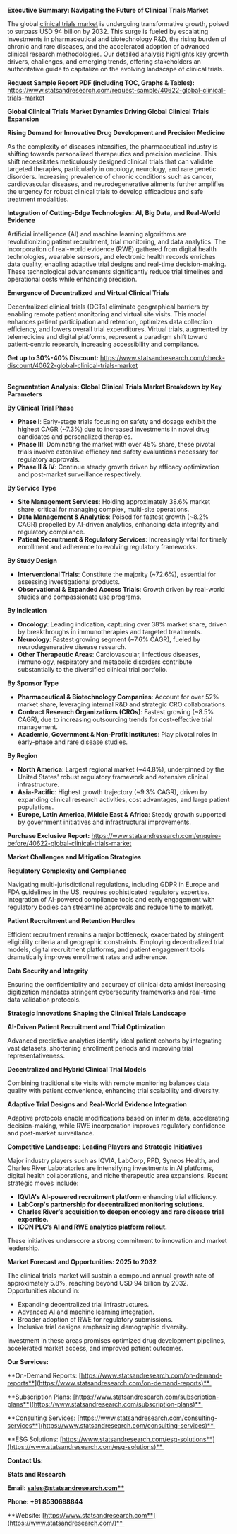 ﻿
**Executive Summary: Navigating the Future of Clinical Trials Market**

The global [clinical trials market](https://www.statsandresearch.com/report/40622-global-clinical-trials-market) is undergoing transformative growth, poised to surpass USD 94 billion by 2032. This surge is fueled by escalating investments in pharmaceutical and biotechnology R&D, the rising burden of chronic and rare diseases, and the accelerated adoption of advanced clinical research methodologies. Our detailed analysis highlights key growth drivers, challenges, and emerging trends, offering stakeholders an authoritative guide to capitalize on the evolving landscape of clinical trials.

**Request Sample Report PDF (including TOC, Graphs & Tables):**  <https://www.statsandresearch.com/request-sample/40622-global-clinical-trials-market> 

**Global Clinical Trials Market Dynamics Driving Global Clinical Trials Expansion**

**Rising Demand for Innovative Drug Development and Precision Medicine**

As the complexity of diseases intensifies, the pharmaceutical industry is shifting towards personalized therapeutics and precision medicine. This shift necessitates meticulously designed clinical trials that can validate targeted therapies, particularly in oncology, neurology, and rare genetic disorders. Increasing prevalence of chronic conditions such as cancer, cardiovascular diseases, and neurodegenerative ailments further amplifies the urgency for robust clinical trials to develop efficacious and safe treatment modalities.

**Integration of Cutting-Edge Technologies: AI, Big Data, and Real-World Evidence**

Artificial intelligence (AI) and machine learning algorithms are revolutionizing patient recruitment, trial monitoring, and data analytics. The incorporation of real-world evidence (RWE) gathered from digital health technologies, wearable sensors, and electronic health records enriches data quality, enabling adaptive trial designs and real-time decision-making. These technological advancements significantly reduce trial timelines and operational costs while enhancing precision.

**Emergence of Decentralized and Virtual Clinical Trials**

Decentralized clinical trials (DCTs) eliminate geographical barriers by enabling remote patient monitoring and virtual site visits. This model enhances patient participation and retention, optimizes data collection efficiency, and lowers overall trial expenditures. Virtual trials, augmented by telemedicine and digital platforms, represent a paradigm shift toward patient-centric research, increasing accessibility and compliance.

**Get up to 30%-40% Discount:** <https://www.statsandresearch.com/check-discount/40622-global-clinical-trials-market> 

\
**Segmentation Analysis: Global Clinical Trials Market Breakdown by Key Parameters**

**By Clinical Trial Phase**

- **Phase I**: Early-stage trials focusing on safety and dosage exhibit the highest CAGR (~7.3%) due to increased investments in novel drug candidates and personalized therapies.
- **Phase III**: Dominating the market with over 45% share, these pivotal trials involve extensive efficacy and safety evaluations necessary for regulatory approvals.
- **Phase II & IV**: Continue steady growth driven by efficacy optimization and post-market surveillance respectively.

**By Service Type**

- **Site Management Services**: Holding approximately 38.6% market share, critical for managing complex, multi-site operations.
- **Data Management & Analytics**: Poised for fastest growth (~8.2% CAGR) propelled by AI-driven analytics, enhancing data integrity and regulatory compliance.
- **Patient Recruitment & Regulatory Services**: Increasingly vital for timely enrollment and adherence to evolving regulatory frameworks.

**By Study Design**

- **Interventional Trials**: Constitute the majority (~72.6%), essential for assessing investigational products.
- **Observational & Expanded Access Trials**: Growth driven by real-world studies and compassionate use programs.

**By Indication**

- **Oncology**: Leading indication, capturing over 38% market share, driven by breakthroughs in immunotherapies and targeted treatments.
- **Neurology**: Fastest growing segment (~7.6% CAGR), fueled by neurodegenerative disease research.
- **Other Therapeutic Areas**: Cardiovascular, infectious diseases, immunology, respiratory and metabolic disorders contribute substantially to the diversified clinical trial portfolio.

**By Sponsor Type**

- **Pharmaceutical & Biotechnology Companies**: Account for over 52% market share, leveraging internal R&D and strategic CRO collaborations.
- **Contract Research Organizations (CROs)**: Fastest growing (~8.5% CAGR), due to increasing outsourcing trends for cost-effective trial management.
- **Academic, Government & Non-Profit Institutes**: Play pivotal roles in early-phase and rare disease studies.

**By Region**

- **North America**: Largest regional market (~44.8%), underpinned by the United States' robust regulatory framework and extensive clinical infrastructure.
- **Asia-Pacific**: Highest growth trajectory (~9.3% CAGR), driven by expanding clinical research activities, cost advantages, and large patient populations.
- **Europe, Latin America, Middle East & Africa**: Steady growth supported by government initiatives and infrastructural improvements.

**Purchase Exclusive Report:** <https://www.statsandresearch.com/enquire-before/40622-global-clinical-trials-market>  

**Market Challenges and Mitigation Strategies**

**Regulatory Complexity and Compliance**

Navigating multi-jurisdictional regulations, including GDPR in Europe and FDA guidelines in the US, requires sophisticated regulatory expertise. Integration of AI-powered compliance tools and early engagement with regulatory bodies can streamline approvals and reduce time to market.

**Patient Recruitment and Retention Hurdles**

Efficient recruitment remains a major bottleneck, exacerbated by stringent eligibility criteria and geographic constraints. Employing decentralized trial models, digital recruitment platforms, and patient engagement tools dramatically improves enrollment rates and adherence.

**Data Security and Integrity**

Ensuring the confidentiality and accuracy of clinical data amidst increasing digitization mandates stringent cybersecurity frameworks and real-time data validation protocols.

**Strategic Innovations Shaping the Clinical Trials Landscape**

**AI-Driven Patient Recruitment and Trial Optimization**

Advanced predictive analytics identify ideal patient cohorts by integrating vast datasets, shortening enrollment periods and improving trial representativeness.

**Decentralized and Hybrid Clinical Trial Models**

Combining traditional site visits with remote monitoring balances data quality with patient convenience, enhancing trial scalability and diversity.

**Adaptive Trial Designs and Real-World Evidence Integration**

Adaptive protocols enable modifications based on interim data, accelerating decision-making, while RWE incorporation improves regulatory confidence and post-market surveillance.

**Competitive Landscape: Leading Players and Strategic Initiatives**

Major industry players such as IQVIA, LabCorp, PPD, Syneos Health, and Charles River Laboratories are intensifying investments in AI platforms, digital health collaborations, and niche therapeutic area expansions. Recent strategic moves include:

- **IQVIA's AI-powered recruitment platform** enhancing trial efficiency.
- **LabCorp's partnership for decentralized monitoring solutions.**
- **Charles River’s acquisition to deepen oncology and rare disease trial expertise.**
- **ICON PLC’s AI and RWE analytics platform rollout.**

These initiatives underscore a strong commitment to innovation and market leadership.

**Market Forecast and Opportunities: 2025 to 2032**

The clinical trials market will sustain a compound annual growth rate of approximately 5.8%, reaching beyond USD 94 billion by 2032. Opportunities abound in:

- Expanding decentralized trial infrastructures.
- Advanced AI and machine learning integration.
- Broader adoption of RWE for regulatory submissions.
- Inclusive trial designs emphasizing demographic diversity.

Investment in these areas promises optimized drug development pipelines, accelerated market access, and improved patient outcomes.

**Our Services:** 

**On-Demand Reports: [https://www.statsandresearch.com/on-demand-reports**](https://www.statsandresearch.com/on-demand-reports)** 

**Subscription Plans: [https://www.statsandresearch.com/subscription-plans**](https://www.statsandresearch.com/subscription-plans)** 

**Consulting Services: [https://www.statsandresearch.com/consulting-services**](https://www.statsandresearch.com/consulting-services)** 

**ESG Solutions: [https://www.statsandresearch.com/esg-solutions**](https://www.statsandresearch.com/esg-solutions)** 

**Contact Us:** 

**Stats and Research** 

**Email: [sales@statsandresearch.com**](mailto:sales@statsandresearch.com)** 

**Phone: +91 8530698844** 

**Website: [https://www.statsandresearch.com**](https://www.statsandresearch.com/)** 

